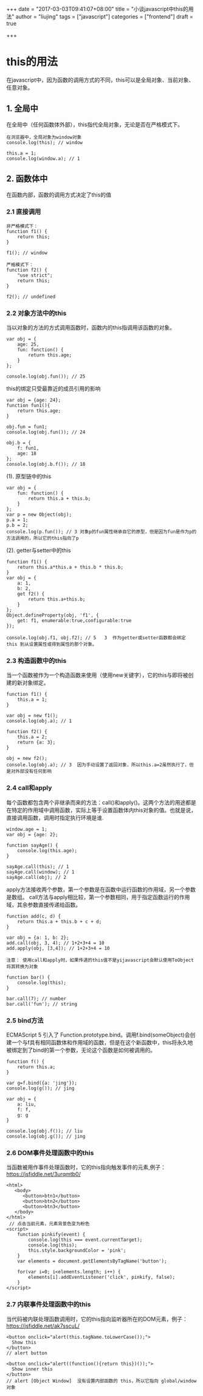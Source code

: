 +++
date = "2017-03-03T09:41:07+08:00"
title = "小谈javascript中this的用法"
author = "liujing"
tags = ["javascript"]
categories = ["frontend"]
draft = true

+++
# this的用法
在javascript中，因为函数的调用方式的不同，this可以是全局对象、当前对象、任意对象。
## 1. 全局中
在全局中（任何函数体外部），this指代全局对象，无论是否在严格模式下。
```
在浏览器中，全局对象为window对象
console.log(this); // window

this.a = 1;
console.log(window.a); // 1
```
## 2. 函数体中
在函数内部，函数的调用方式决定了this的值
### 2.1 直接调用
```
非严格模式下：
function f1() {
    return this;
}

f1(); // window

严格模式下：
function f2() {
    "use strict";
    return this;
}

f2(); // undefined
```
<!--more-->
### 2.2 对象方法中的this
当以对象的方法的方式调用函数时，函数内的this指调用该函数的对象。
```
var obj = {
    age: 25,
    fun: function() {
        return this.age;
    }
};

console.log(obj.fun()); // 25
```
this的绑定只受最靠近的成员引用的影响
```
var obj = {age: 24};
function fun1(){
    return this.age;
}

obj.fun = fun1;
console.log(obj.fun()); // 24

obj.b = {
    f: fun1,
    age: 18
};
console.log(obj.b.f()); // 18
```
(1). 原型链中的this
```
var obj = {
	fun: function() {
		return this.a + this.b;
	}
};
var p = new Object(obj);
p.a = 1;
p.b = 2;
console.log(p.fun()); // 3 对象p的fun属性继承自它的原型，但是因为fun是作为p的方法调用的，所以它的this指向了p
```
(2). getter与setter中的this
```
function f1() {
	return this.a*this.a + this.b * this.b;
}
var obj = {
	a: 1,
	b: 2,
	get f2() {
		return this.a+this.b;
	}
};
Object.defineProperty(obj, 'f1', {
	get: f1, enumerable:true,configurable:true
});

console.log(obj.f1, obj.f2); // 5   3  作为getter或setter函数都会绑定 this 到从设置属性或得到属性的那个对象。
```
### 2.3 构造函数中的this
当一个函数被作为一个构造函数来使用（使用new关键字），它的this与即将被创建的新对象绑定。
```
function f1() {
    this.a = 1;
}

var obj = new f1();
console.log(obj.a); // 1

function f2() {
    this.a = 2;
    return {a: 3};
}

obj = new f2();
console.log(obj.a); // 3  因为手动设置了返回对象，所以this.a=2虽然执行了，但是对外部没有任何影响
```
### 2.4 call和apply
每个函数都包含两个非继承而来的方法：call()和apply()。这两个方法的用途都是在特定的作用域中调用函数，实际上等于设置函数体内this对象的值。也就是说，直接调用函数，调用时指定执行环境是谁.
```
window.age = 1;
var obj = {age: 2};

function sayAge() {
    console.log(this.age);
}

sayAge.call(this); // 1
sayAge.call(window); // 1
sayAge.call(obj); // 2
```
apply方法接收两个参数，第一个参数是在函数中运行函数的作用域，另一个参数是数组。
call方法与apply相比较，第一个参数相同，用于指定函数运行的作用域，其余参数直接传递给函数。
```
function add(c, d) {
    return this.a + this.b + c + d;
}

var obj = {a: 1, b: 2};
add.call(obj, 3, 4); // 1+2+3+4 = 10
add.apply(obj, [3,4]); // 1+2+3+4 = 10

注意： 使用call和apply时，如果传递的this值不是yijavascript会默认使用ToObject将其转换为对象

function bar() {
    console.log(this);
}

bar.call(7); // number
bar.call('fun'); // string
```
### 2.5 bind方法
ECMAScript 5 引入了 Function.prototype.bind。调用f.bind(someObject)会创建一个与f具有相同函数体和作用域的函数，但是在这个新函数中，this将永久地被绑定到了bind的第一个参数，无论这个函数是如何被调用的。
```
function f() {
	return this.a;
}

var g=f.bind({a: 'jing'});
console.log(g()); // jing

var obj = {
    a: liu,
    f: f,
    g: g
}

console.log(obj.f()); // liu
console.log(obj.g()); // jing
```
### 2.6 DOM事件处理函数中的this
当函数被用作事件处理函数时，它的this指向触发事件的元素,例子：https://jsfiddle.net/3urqmtb0/
```
<html>
   <body>
      <button>btn1</button>
      <button>btn2</button>
      <button>btn3</button>
   </body>
</html>
 // 点击当前元素，元素背景色变为粉色
<script>
    function pinkify(event) {
    	console.log(this === event.currentTarget);
        console.log(this);
        this.style.backgroundColor = 'pink';
    }
    var elements = document.getElementsByTagName('button');

    for(var i=0; i<elements.length; i++) {
    	elements[i].addEventListener('click', pinkify, false);
    }
</script>
```
### 2.7 内联事件处理函数中的this
当代码被内联处理函数调用时，它的this指向监听器所在的DOM元素，例子：https://jsfiddle.net/ak7sscuL/
```
<button onclick="alert(this.tagName.toLowerCase());">
  Show this
</button>
// alert button

<button onclick="alert((function(){return this})());">
  Show inner this
</button>
// alert [Object Window]  没有设置内部函数的 this，所以它指向 global/window 对象
```


